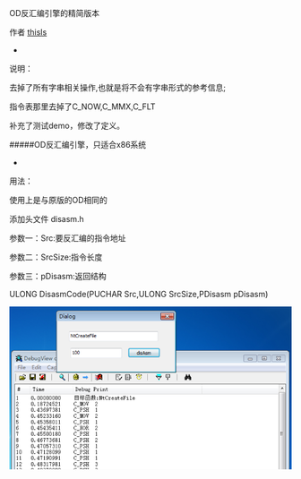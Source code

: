 
OD反汇编引擎的精简版本

作者 [thisIs](https://bbs.pediy.com/thread-140587.htm)

-

说明：

去掉了所有字串相关操作,也就是将不会有字串形式的参考信息;

指令表那里去掉了C_NOW,C_MMX,C_FLT

补充了测试demo，修改了定义。

#####OD反汇编引擎，只适合x86系统

-

用法：

使用上是与原版的OD相同的

添加头文件 disasm.h

参数一：Src:要反汇编的指令地址

参数二：SrcSize:指令长度

参数三：pDisasm:返回结构

ULONG DisasmCode(PUCHAR Src,ULONG SrcSize,PDisasm pDisasm)

 
 ![snatshot](snatshot.png)


 
 
 
 